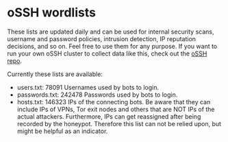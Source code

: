 # oSSH wordlists
These lists are updated daily and can be used for internal security scans, username and password policies, intrusion detection, IP reputation decisions, and so on. Feel free to use them for any purpose. If you want to run your own oSSH cluster to collect data like this, check out the [oSSH repo](https://github.com/toxyl/ossh).  

Currently these lists are available:  
- users.txt: 78091                                                                                                                                                                                                                                                                                                                                                                                                                                      Usernames used by bots to login. 
- passwords.txt: 242478                                                                                                                                                                                                                                                                                                                                                                                                                                      Passwords used by bots to login. 
- hosts.txt: 146323                                                                                                                                                                                                                                                                                                                                                                                                                                      IPs of the connecting bots. Be aware that they can include IPs of VPNs, Tor exit nodes and others that are NOT IPs of the actual attackers. Furthermore, IPs can get reassigned after being recorded by the honeypot. Therefore this list can not be relied upon, but might be helpful as an indicator.
